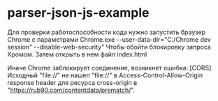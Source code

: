 # parser-json-js-example

Для проверки работоспособности кода
нужно запустить браузер Chrome с параметрами
Chrome.exe --user-data-dir="C:/Chrome dev session" --disable-web-security"
Чтобы обойти блокировку запроса Хромом. 
Затем открыть в нем файл index.html

Иначе Chrome заблокирует соединение, возникнет ошибка:
[CORS] Исходный "file://" не нашел "file://" в Access-Control-Allow-Origin response header для ресурса cross-origin  в "https://rub90.com/contentdata/prematch/".







 
